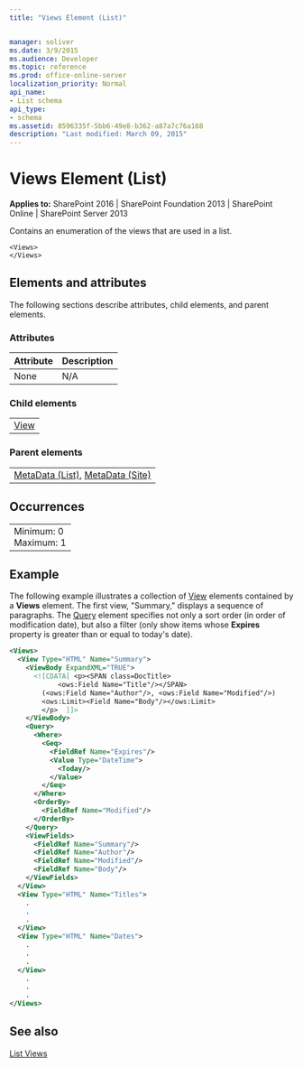 ```yaml
---
title: "Views Element (List)"


manager: soliver
ms.date: 3/9/2015
ms.audience: Developer
ms.topic: reference
ms.prod: office-online-server
localization_priority: Normal
api_name:
- List schema
api_type:
- schema
ms.assetid: 8596335f-5bb6-49e8-b362-a87a7c76a168
description: "Last modified: March 09, 2015"
---
```


# Views Element (List)

 
  
 **Applies to:** SharePoint 2016 | SharePoint Foundation 2013 | SharePoint Online | SharePoint Server 2013
  
Contains an enumeration of the views that are used in a list.
  
```
<Views>
</Views>
```

## Elements and attributes

The following sections describe attributes, child elements, and parent elements.

### Attributes

|**Attribute**|**Description**|
|:-----|:-----|
|None  <br/> |N/A  <br/> |
   
### Child elements

||
|:-----|
|[View](view-element-list.md)|
   
### Parent elements

||
|:-----|
|[MetaData (List)](metadata-element-list.md), [MetaData (Site)](../../collaborative-application-markup-language-caml-schemas/site-schema/metadata-element-site.md)|
   
## Occurrences

||
|:-----|
|Minimum: 0  <br/> Maximum: 1  <br/> |
   
## Example

The following example illustrates a collection of [View](view-element-list.md) elements contained by a **Views** element. The first view, "Summary," displays a sequence of paragraphs. The [Query](query-element-list.md) element specifies not only a sort order (in order of modification date), but also a filter (only show items whose **Expires** property is greater than or equal to today's date). 
  
```XML
<Views>
  <View Type="HTML" Name="Summary">
    <ViewBody ExpandXML="TRUE">
      <![CDATA[ <p><SPAN class=DocTitle>
            <ows:Field Name="Title"/></SPAN>
        (<ows:Field Name="Author"/>, <ows:Field Name="Modified"/>)
        <ows:Limit><Field Name="Body"/></ows:Limit>
        </p>  ]]>
    </ViewBody>
    <Query>
      <Where>
        <Geq>
          <FieldRef Name="Expires"/>
          <Value Type="DateTime">
            <Today/>
          </Value>
        </Geq>
      </Where>
      <OrderBy>
        <FieldRef Name="Modified"/>
      </OrderBy>
    </Query>
    <ViewFields>
      <FieldRef Name="Summary"/>
      <FieldRef Name="Author"/>
      <FieldRef Name="Modified"/>
      <FieldRef Name="Body"/>
    </ViewFields>
  </View>
  <View Type="HTML" Name="Titles">
    .
    .
    .
  </View>
  <View Type="HTML" Name="Dates">
    .
    .
    .
  </View>
    .
    .
    .
</Views>
```

## See also



[List Views](http://msdn.microsoft.com/library/43e6ba7e-eddb-418a-a570-c0815016fc17%28Office.15%29.aspx)

